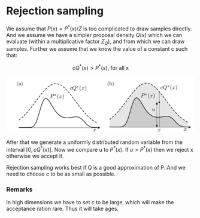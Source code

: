 # Rejection sampling

We assume that $P(x) = P^*(x)/Z$ is too complicated to draw samples directly. And we assume we have a simpler proposal density $Q(x)$ which we can evaluate (within a multiplicative factor $Z_Q$), and from which we can draw samples. Further we assume that we know the value of a constant c such that:

$$ cQ^{*}(x) > P^*(x) \text{, for all x}$$ 

![](../.images/machine_learning/rejection_sampling.png)

After that we generate a uniformly distributed random variable from the interval $[0, cQ^*(x)]$. Now we compare u to $P^*(x)$.  If $u > P^*(x)$ then we reject x otherwise we accept it.

Rejection sampling works best if Q is a good approximation of P. And we need to choose $c$ to be as small as possible. 

### Remarks 
In high dimensions we have to set $c$ to be large, which will make the acceptance ration rare. Thus it will take ages.